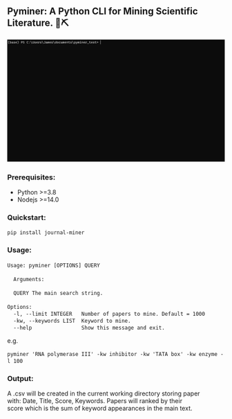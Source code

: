 ## Pyminer: A Python CLI for Mining Scientific Literature. 🔬⛏

![](/assets/pyminer.gif)

### Prerequisites:
- Python >=3.8
- Nodejs >=14.0

### Quickstart:
```
pip install journal-miner
```
### Usage:
```
Usage: pyminer [OPTIONS] QUERY

  Arguments:

  QUERY The main search string.

Options:
  -l, --limit INTEGER   Number of papers to mine. Default = 1000
  -kw, --keywords LIST  Keyword to mine.
  --help                Show this message and exit.
```
e.g.
```
pyminer 'RNA polymerase III' -kw inhibitor -kw 'TATA box' -kw enzyme -l 100
```
### Output:
A .csv will be created in the current working directory storing paper  
with: Date, Title, Score, Keywords. Papers will ranked by their  
score which is the sum of keyword appearances in the main text.
